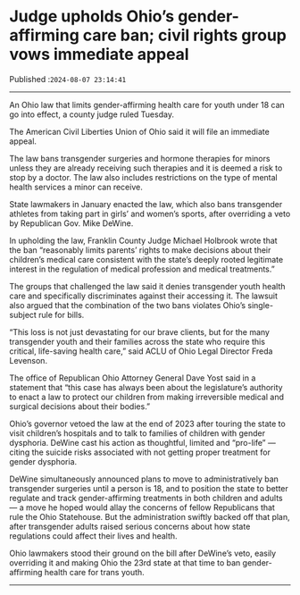 # Judge upholds Ohio’s gender-affirming care ban; civil rights group vows immediate appeal

Published :`2024-08-07 23:14:41`

---

An Ohio law that limits gender-affirming health care for youth under 18 can go into effect, a county judge ruled Tuesday.

The American Civil Liberties Union of Ohio said it will file an immediate appeal.

The law bans transgender surgeries and hormone therapies for minors unless they are already receiving such therapies and it is deemed a risk to stop by a doctor. The law also includes restrictions on the type of mental health services a minor can receive.

State lawmakers in January enacted the law, which also bans transgender athletes from taking part in girls’ and women’s sports, after overriding a veto by Republican Gov. Mike DeWine.

In upholding the law, Franklin County Judge Michael Holbrook wrote that the ban “reasonably limits parents’ rights to make decisions about their children’s medical care consistent with the state’s deeply rooted legitimate interest in the regulation of medical profession and medical treatments.”

The groups that challenged the law said it denies transgender youth health care and specifically discriminates against their accessing it. The lawsuit also argued that the combination of the two bans violates Ohio’s single-subject rule for bills.

“This loss is not just devastating for our brave clients, but for the many transgender youth and their families across the state who require this critical, life-saving health care,” said ACLU of Ohio Legal Director Freda Levenson.

The office of Republican Ohio Attorney General Dave Yost said in a statement that “this case has always been about the legislature’s authority to enact a law to protect our children from making irreversible medical and surgical decisions about their bodies.”

Ohio’s governor vetoed the law at the end of 2023 after touring the state to visit children’s hospitals and to talk to families of children with gender dysphoria. DeWine cast his action as thoughtful, limited and “pro-life” — citing the suicide risks associated with not getting proper treatment for gender dysphoria.

DeWine simultaneously announced plans to move to administratively ban transgender surgeries until a person is 18, and to position the state to better regulate and track gender-affirming treatments in both children and adults — a move he hoped would allay the concerns of fellow Republicans that rule the Ohio Statehouse. But the administration swiftly backed off that plan, after transgender adults raised serious concerns about how state regulations could affect their lives and health.

Ohio lawmakers stood their ground on the bill after DeWine’s veto, easily overriding it and making Ohio the 23rd state at that time to ban gender-affirming health care for trans youth.

---

